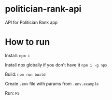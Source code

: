 # politician-rank-api

API for Politician Rank app

# How to run

Install: `npm i`

Install npx globally if you don't have it
`npm i -g npx`

Build: `npm run build`

Create `.env` file with params from `.env.example`

Run: `F5`
